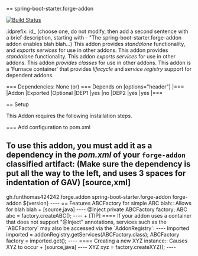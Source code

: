 == spring-boot-starter.forge-addon


[![Build Status](https://travis-ci.org/FunThomas424242/spring-boot-starter.svg?branch=master)](https://travis-ci.org/FunThomas424242/spring-boot-starter)





:idprefix: id_ 
(choose one, do not modify, then add a second sentence with a brief description, starting with - "The spring-boot-starter.forge-addon addon enables blah blah...)
This addon provides *standalone* functionality, and *exports services* for use in other addons. 
This addon provides *standalone* functionality.
This addon *exports services* for use in other addons. 
This addon *provides classes* for use in other addons. 
This addon is a 'Furnace container' that provides *lifecycle* and *service registry* support for dependent addons.
        
=== Dependencies: None (or)
=== Depends on
[options="header"]
|===
|Addon |Exported |Optional
|DEP1
|yes
|no
|DEP2
|yes
|yes
|===

== Setup

This Addon requires the following installation steps.

=== Add configuration to pom.xml 

To use this addon, you must add it as a dependency in the *pom.xml* of your `forge-addon` classified artifact:
(Make sure the dependency is put all the way to the left, and uses 3 spaces for indentation of GAV)
[source,xml]
----
<dependency>
   <groupId>gh.funthomas424242.forge.addon</groupId>
   <artifactId>spring-boot-starter.forge-addon</artifactId>
   <classifier>forge-addon</classifier>
   <version>${version}</version>
</dependency>
----
== Features
ABCFactory for simple ABC blah:: 
Allows for blah blah
+
[source,java]
----
@Inject private ABCFactory factory;
ABC abc = factory.createABC();
----
+
[TIP] 
====
If your addon uses a container that does not support "@Inject" annotations, services such as the `ABCFactory` may also be 
accessed via the `AddonRegistry`:
----
Imported<ABCFactory> imported = addonRegistry.getServices(ABCFactory.class);
ABCFactory factory = imported.get();
----
==== 
Creating a new XYZ instance:: 
Causes XYZ to occur
+
[source,java]
----
XYZ xyz = factory.createXYZ();
----
